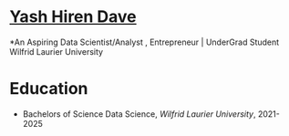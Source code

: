 # [Yash Hiren Dave](https://www.linkedin.com/in/yashdave01)
*An Aspiring Data Scientist/Analyst , Entrepreneur | UnderGrad Student Wilfrid Laurier University

<script src="https://platform.linkedin.com/badges/js/profile.js" async defer type="text/javascript"></script>

# Education
* Bachelors of Science Data Science, *Wilfrid Laurier University*, 2021-2025

